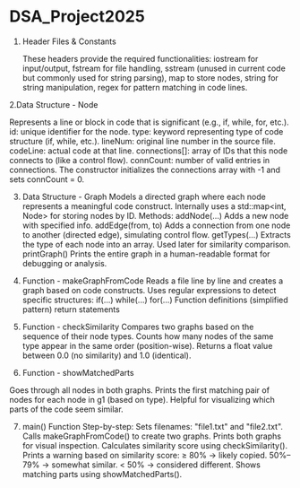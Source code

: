 # DSA_Project2025
1. Header Files & Constants

   These headers provide the required functionalities:
iostream for input/output,
fstream for file handling,
sstream (unused in current code but commonly used for string parsing),
map to store nodes,
string for string manipulation,
regex for pattern matching in code lines.

2.Data Structure - Node

Represents a line or block in code that is significant (e.g., if, while, for, etc.).
id: unique identifier for the node.
type: keyword representing type of code structure (if, while, etc.).
lineNum: original line number in the source file.
codeLine: actual code at that line.
connections[]: array of IDs that this node connects to (like a control flow).
connCount: number of valid entries in connections.
The constructor initializes the connections array with -1 and sets connCount = 0.

 3. Data Structure - Graph
Models a directed graph where each node represents a meaningful code construct.
Internally uses a std::map<int, Node> for storing nodes by ID.
Methods:
addNode(...)
Adds a new node with specified info.
addEdge(from, to)
Adds a connection from one node to another (directed edge), simulating control flow.
getTypes(...)
Extracts the type of each node into an array. Used later for similarity comparison.
printGraph()
Prints the entire graph in a human-readable format for debugging or analysis.

4. Function - makeGraphFromCode
Reads a file line by line and creates a graph based on code constructs.
Uses regular expressions to detect specific structures:
if(...)
while(...)
for(...)
Function definitions (simplified pattern)
return statements

5. Function - checkSimilarity
Compares two graphs based on the sequence of their node types.
Counts how many nodes of the same type appear in the same order (position-wise).
Returns a float value between 0.0 (no similarity) and 1.0 (identical).

6. Function - showMatchedParts

Goes through all nodes in both graphs.
Prints the first matching pair of nodes for each node in g1 (based on type).
Helpful for visualizing which parts of the code seem similar.

7. main() Function
Step-by-step:
Sets filenames: "file1.txt" and "file2.txt".
Calls makeGraphFromCode() to create two graphs.
Prints both graphs for visual inspection.
Calculates similarity score using checkSimilarity().
Prints a warning based on similarity score:
≥ 80% → likely copied.
50%–79% → somewhat similar.
< 50% → considered different.
Shows matching parts using showMatchedParts().

